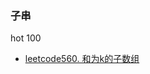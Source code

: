 ### 子串
hot 100
* [leetcode560. 和为k的子数组](https://github.com/cyh756085049/web-system/blob/main/algorithms/leetcode/sliding-window/q560_subArraySum.js)
